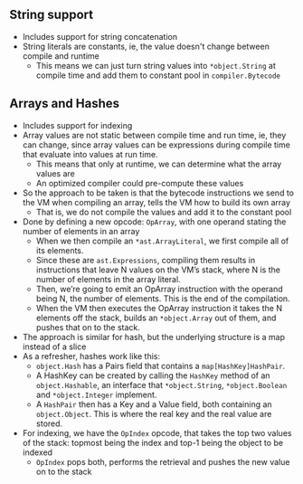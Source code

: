 ## String support
- Includes support for string concatenation
- String literals are constants, ie, the value doesn't change between compile and runtime
    - This means we can just turn string values into `*object.String` at compile time and add them to constant pool in `compiler.Bytecode`

## Arrays and Hashes
- Includes support for indexing
- Array values are not static between compile time and run time, ie, they can change, since array values can be expressions during compile time that evaluate into values at run time.
    - This means that only at runtime, we can determine what the array values are
    - An optimized compiler could pre-compute these values
- So the approach to be taken is that the bytecode instructions we send to the VM when compiling an array, tells the VM how to build its own array
    - That is, we do not compile the values and add it to the constant pool
- Done by defining a new opcode: `OpArray`, with one operand stating the number of elements in an array
    - When we then compile an `*ast.ArrayLiteral`, we first compile all of its elements. 
    - Since these are `ast.Expressions`, compiling them results in instructions that leave N values on the VM’s stack, where N is the number of elements in the array literal. 
    - Then, we’re going to emit an OpArray instruction with the operand being N, the number of elements. This is the end of the compilation.
    - When the VM then executes the OpArray instruction it takes the N elements off the stack, builds an `*object.Array` out of them, and pushes that on to the stack. 
- The approach is similar for hash, but the underlying structure is a map instead of a slice
- As a refresher, hashes work like this:
    - `object.Hash` has a Pairs field that contains a `map[HashKey]HashPair`. 
    - A HashKey can be created by calling the `HashKey` method of an `object.Hashable`, an interface that `*object.String`, `*object.Boolean` and `*object.Integer` implement. 
    - A `HashPair` then has a Key and a Value field, both containing an `object.Object`. This is where the real key and the real value are stored.
- For indexing, we have the `OpIndex` opcode, that takes the top two values of the stack: topmost being the index and top-1 being the object to be indexed
    - `OpIndex` pops both, performs the retrieval and pushes the new value on to the stack
